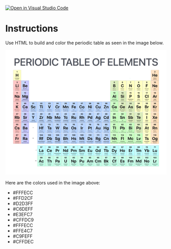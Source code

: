 [![Open in Visual Studio Code](https://classroom.github.com/assets/open-in-vscode-c66648af7eb3fe8bc4f294546bfd86ef473780cde1dea487d3c4ff354943c9ae.svg)](https://classroom.github.com/online_ide?assignment_repo_id=8440148&assignment_repo_type=AssignmentRepo)
# Instructions

Use HTML to build and color the periodic table as seen in the image below.

![image info](./periodic-table.png)

Here are the colors used in the image above:

- #FFFECC
- #FFD2CF
- #D2D3FF
- #C6DEFF
- #E3EFC7
- #CFFDC9
- #FFFECC
- #FFE4C7
- #C9FEFF
- #CFFDEC
